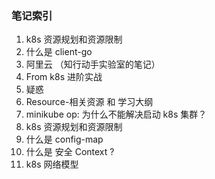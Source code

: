### 笔记索引

1. k8s 资源规划和资源限制
2. 什么是 client-go
3. 阿里云 （知行动手实验室的笔记）
4. From k8s 进阶实战
5. 疑惑
6. Resource-相关资源 和 学习大纲
7. minikube op: 为什么不能解决启动 k8s 集群？ 
8. k8s 资源规划和资源限制
9. 什么是 config-map
10. 什么是 安全 Context ?
11. k8s 网络模型